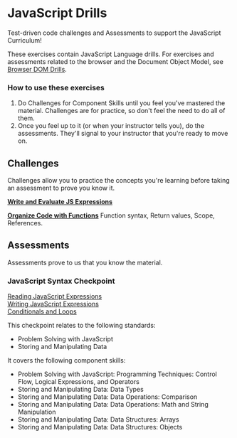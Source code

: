 # JavaScript Drills

Test-driven code challenges and Assessments to support the JavaScript Curriculum!

These exercises contain JavaScript Language drills. For exercises and assessments related to the browser and the Document Object Model, see [Browser DOM Drills](https://github.com/gSchool/browser-dom-drills).

### How to use these exercises

1. Do Challenges for Component Skills until you feel you've mastered the material. Challenges are for practice, so don't feel the need to do all of them.
2. Once you feel up to it (or when your instructor tells you), do the assessments. They'll signal to your instructor that you're ready to move on.

## Challenges

Challenges allow you to practice the concepts you're learning before taking an assessment to prove you know it.

**[Write and Evaluate JS Expressions](./js-expressions/README.md)**  


**[Organize Code with Functions](./functions/README.md)**
Function syntax, Return values, Scope, References.



## Assessments

Assessments prove to us that you know the material.

### JavaScript Syntax Checkpoint

[Reading JavaScript Expressions](./assessments/js-expressions/reading_javascript_expressions.md)  
[Writing JavaScript Expressions](./assessments/js-expressions/writing_javascript_expressions.md)  
[Conditionals and Loops](./assessments/js-loops-and-conditionals/README.md)

This checkpoint relates to the following standards:

- Problem Solving with JavaScript
- Storing and Manipulating Data

It covers the following component skills:

- Problem Solving with JavaScript: Programming Techniques: Control Flow, Logical Expressions, and Operators
- Storing and Manipulating Data: Data Types
- Storing and Manipulating Data: Data Operations: Comparison
- Storing and Manipulating Data: Data Operations: Math and String Manipulation
- Storing and Manipulating Data: Data Structures: Arrays
- Storing and Manipulating Data: Data Structures: Objects
